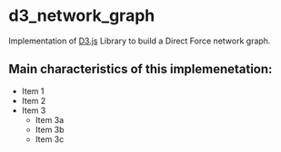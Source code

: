 # d3_network_graph
Implementation of [D3.js](https://d3js.org/) Library to build a Direct Force network graph.

Main characteristics of this implemenetation:
------------------

*  Item 1
*  Item 2
*  Item 3
    *  Item 3a
    *  Item 3b
    *  Item 3c
